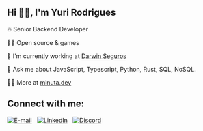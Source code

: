 ## Hi 🤘🏽, I'm Yuri Rodrigues</h1>

🔥 Senior Backend Developer 

🫶🏽 Open source & games

💼 I'm currently working at [Darwin Seguros](https://www.darwinseguros.com.br/)

💬 Ask me about JavaScript, Typescript, Python, Rust, SQL, NoSQL.

👨‍💻 More at [minuta.dev](https://minuta.dev)

## Connect with me:

[![E-mail](https://img.shields.io/badge/-E--mail-0077B5?style=for-the-badge&logo=gmail&logoColor=white)](mailto:yuri@example.com) &nbsp; [![LinkedIn](https://img.shields.io/badge/-LinkedIn-0077B5?style=for-the-badge&logo=linkedin&logoColor=white)](https://www.linkedin.com/in/yurirodrigues) &nbsp; [![Discord](https://img.shields.io/badge/Discord-7289DA?style=for-the-badge&logo=discord&logoColor=white)](https://discord.com/channels/@yrodrigues/)
